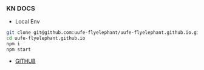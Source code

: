 ### KN DOCS
* Local Env
``` bash
git clone git@github.com:uufe-flyelephant/uufe-flyelephant.github.io.git
cd uufe-flyelephant.github.io
npm i
npm start
```
* [GITHUB](https://github.com/uufe-flyelephant/uufe-flyelephant.github.io)
